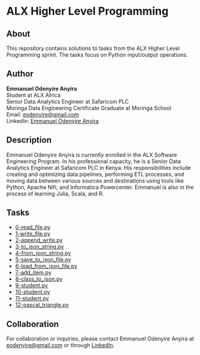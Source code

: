 # ALX Higher Level Programming

## About

This repository contains solutions to tasks from the ALX Higher Level Programming sprint. The tasks focus on Python input/output operations.

## Author

**Emmanuel Odenyire Anyira**  
Student at ALX Africa  
Senior Data Analytics Engineer at Safaricom PLC  
Moringa Data Engineering Certificate Graduate at Moringa School  
Email: eodenyire@gmail.com  
LinkedIn: [Emmanuel Odenyire Anyira](https://www.linkedin.com/in/emmanuelodenyire/)

## Description

Emmanuel Odenyire Anyira is currently enrolled in the ALX Software Engineering Program. In his professional capacity, he is a Senior Data Analytics Engineer at Safaricom PLC in Kenya. His responsibilities include creating and optimizing data pipelines, performing ETL processes, and moving data between various sources and destinations using tools like Python, Apache Nifi, and Informatica Powercenter. Emmanuel is also in the process of learning Julia, Scala, and R.

## Tasks

- [0-read_file.py](./0-read_file.py)
- [1-write_file.py](./1-write_file.py)
- [2-append_write.py](./2-append_write.py)
- [3-to_json_string.py](./3-to_json_string.py)
- [4-from_json_string.py](./4-from_json_string.py)
- [5-save_to_json_file.py](./5-save_to_json_file.py)
- [6-load_from_json_file.py](./6-load_from_json_file.py)
- [7-add_item.py](./7-add_item.py)
- [8-class_to_json.py](./8-class_to_json.py)
- [9-student.py](./9-student.py)
- [10-student.py](./10-student.py)
- [11-student.py](./11-student.py)
- [12-pascal_triangle.py](./12-pascal_triangle.py)

## Collaboration

For collaboration or inquiries, please contact Emmanuel Odenyire Anyira at eodenyire@gmail.com or through [LinkedIn](https://www.linkedin.com/in/emmanuelodenyire/).


